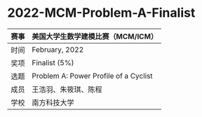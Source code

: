# 2022-MCM-Problem-A-Finalist

| 赛事 | 美国大学生数学建模比赛（MCM/ICM） |
|------|---------------------------------|
| 时间 | February, 2022  |
| 奖项 | Finalist (5%) |
| 选题 | Problem A: Power Profile of a Cyclist |
| 成员 | 王浩羽、朱筱琪、陈程 |
| 学校 | 南方科技大学 |
